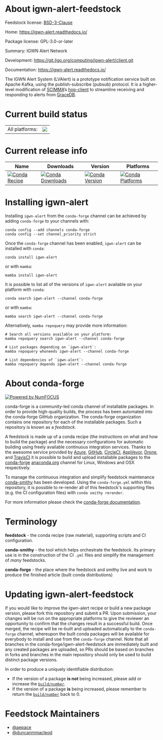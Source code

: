 About igwn-alert-feedstock
==========================

Feedstock license: [BSD-3-Clause](https://github.com/conda-forge/igwn-alert-feedstock/blob/main/LICENSE.txt)

Home: https://igwn-alert.readthedocs.io/

Package license: GPL-3.0-or-later

Summary: IGWN Alert Network

Development: https://git.ligo.org/computing/igwn-alert/client.git

Documentation: https://igwn-alert.readthedocs.io/

The IGWN Alert System (LVAlert) is a prototype notification service
built on Apache Kafka, using the publish-subscribe (pubsub) protocol.
It is a higher-level modification of [SCIMMA](https://scimma.org/)’s
[hop-client](https://hop-client.readthedocs.io/) to streamline
receiving and responding to alerts from
[GraceDB](https://gracedb.ligo.org).


Current build status
====================


<table><tr><td>All platforms:</td>
    <td>
      <a href="https://dev.azure.com/conda-forge/feedstock-builds/_build/latest?definitionId=14512&branchName=main">
        <img src="https://dev.azure.com/conda-forge/feedstock-builds/_apis/build/status/igwn-alert-feedstock?branchName=main">
      </a>
    </td>
  </tr>
</table>

Current release info
====================

| Name | Downloads | Version | Platforms |
| --- | --- | --- | --- |
| [![Conda Recipe](https://img.shields.io/badge/recipe-igwn--alert-green.svg)](https://anaconda.org/conda-forge/igwn-alert) | [![Conda Downloads](https://img.shields.io/conda/dn/conda-forge/igwn-alert.svg)](https://anaconda.org/conda-forge/igwn-alert) | [![Conda Version](https://img.shields.io/conda/vn/conda-forge/igwn-alert.svg)](https://anaconda.org/conda-forge/igwn-alert) | [![Conda Platforms](https://img.shields.io/conda/pn/conda-forge/igwn-alert.svg)](https://anaconda.org/conda-forge/igwn-alert) |

Installing igwn-alert
=====================

Installing `igwn-alert` from the `conda-forge` channel can be achieved by adding `conda-forge` to your channels with:

```
conda config --add channels conda-forge
conda config --set channel_priority strict
```

Once the `conda-forge` channel has been enabled, `igwn-alert` can be installed with `conda`:

```
conda install igwn-alert
```

or with `mamba`:

```
mamba install igwn-alert
```

It is possible to list all of the versions of `igwn-alert` available on your platform with `conda`:

```
conda search igwn-alert --channel conda-forge
```

or with `mamba`:

```
mamba search igwn-alert --channel conda-forge
```

Alternatively, `mamba repoquery` may provide more information:

```
# Search all versions available on your platform:
mamba repoquery search igwn-alert --channel conda-forge

# List packages depending on `igwn-alert`:
mamba repoquery whoneeds igwn-alert --channel conda-forge

# List dependencies of `igwn-alert`:
mamba repoquery depends igwn-alert --channel conda-forge
```


About conda-forge
=================

[![Powered by
NumFOCUS](https://img.shields.io/badge/powered%20by-NumFOCUS-orange.svg?style=flat&colorA=E1523D&colorB=007D8A)](https://numfocus.org)

conda-forge is a community-led conda channel of installable packages.
In order to provide high-quality builds, the process has been automated into the
conda-forge GitHub organization. The conda-forge organization contains one repository
for each of the installable packages. Such a repository is known as a *feedstock*.

A feedstock is made up of a conda recipe (the instructions on what and how to build
the package) and the necessary configurations for automatic building using freely
available continuous integration services. Thanks to the awesome service provided by
[Azure](https://azure.microsoft.com/en-us/services/devops/), [GitHub](https://github.com/),
[CircleCI](https://circleci.com/), [AppVeyor](https://www.appveyor.com/),
[Drone](https://cloud.drone.io/welcome), and [TravisCI](https://travis-ci.com/)
it is possible to build and upload installable packages to the
[conda-forge](https://anaconda.org/conda-forge) [anaconda.org](https://anaconda.org/)
channel for Linux, Windows and OSX respectively.

To manage the continuous integration and simplify feedstock maintenance
[conda-smithy](https://github.com/conda-forge/conda-smithy) has been developed.
Using the ``conda-forge.yml`` within this repository, it is possible to re-render all of
this feedstock's supporting files (e.g. the CI configuration files) with ``conda smithy rerender``.

For more information please check the [conda-forge documentation](https://conda-forge.org/docs/).

Terminology
===========

**feedstock** - the conda recipe (raw material), supporting scripts and CI configuration.

**conda-smithy** - the tool which helps orchestrate the feedstock.
                   Its primary use is in the construction of the CI ``.yml`` files
                   and simplify the management of *many* feedstocks.

**conda-forge** - the place where the feedstock and smithy live and work to
                  produce the finished article (built conda distributions)


Updating igwn-alert-feedstock
=============================

If you would like to improve the igwn-alert recipe or build a new
package version, please fork this repository and submit a PR. Upon submission,
your changes will be run on the appropriate platforms to give the reviewer an
opportunity to confirm that the changes result in a successful build. Once
merged, the recipe will be re-built and uploaded automatically to the
`conda-forge` channel, whereupon the built conda packages will be available for
everybody to install and use from the `conda-forge` channel.
Note that all branches in the conda-forge/igwn-alert-feedstock are
immediately built and any created packages are uploaded, so PRs should be based
on branches in forks and branches in the main repository should only be used to
build distinct package versions.

In order to produce a uniquely identifiable distribution:
 * If the version of a package **is not** being increased, please add or increase
   the [``build/number``](https://docs.conda.io/projects/conda-build/en/latest/resources/define-metadata.html#build-number-and-string).
 * If the version of a package **is** being increased, please remember to return
   the [``build/number``](https://docs.conda.io/projects/conda-build/en/latest/resources/define-metadata.html#build-number-and-string)
   back to 0.

Feedstock Maintainers
=====================

* [@aepace](https://github.com/aepace/)
* [@duncanmmacleod](https://github.com/duncanmmacleod/)

